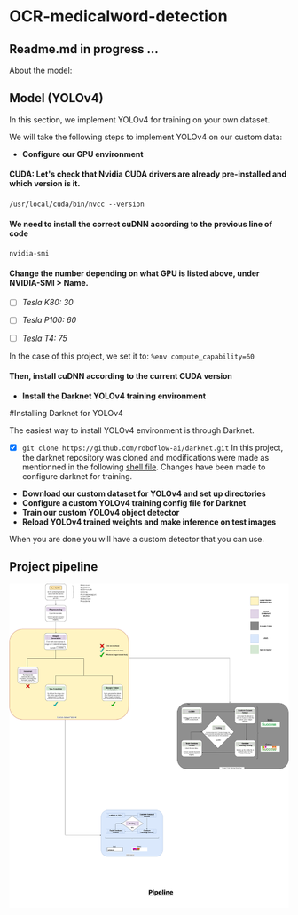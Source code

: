 # OCR-medicalword-detection
## Readme.md in progress ...




About the model:
## Model (YOLOv4)

In this section, we implement YOLOv4 for training on your own dataset.

We will take the following steps to implement YOLOv4 on our custom data:

 - **Configure our GPU environment**

#### CUDA: Let's check that Nvidia CUDA drivers are already pre-installed and which version is it.

`/usr/local/cuda/bin/nvcc --version`

#### We need to install the correct cuDNN according to the previous line of code

`nvidia-smi`

#### Change the number depending on what GPU is listed above, under NVIDIA-SMI > Name.

- [ ] *Tesla K80: 30*
- [ ] *Tesla P100: 60*
- [ ] *Tesla T4: 75*


In the case of this project, we set it to: `%env compute_capability=60`

#### Then, install cuDNN according to the current CUDA version


 - **Install the Darknet YOLOv4 training environment**

#Installing Darknet for YOLOv4 

The easiest way to install YOLOv4 environment is through Darknet. 
- [x] `git clone https://github.com/roboflow-ai/darknet.git`
In this project, the darknet repository was cloned and modifications were made as mentionned in the following [shell file](https://github.com/IsmaelMekene/OCR-medicalword-detection/blob/main/model/darknet_for_YOLOv4.sh). Changes have been made to configure darknet for training.




 - **Download our custom dataset for YOLOv4 and set up directories**
 - **Configure a custom YOLOv4 training config file for Darknet**
 - **Train our custom YOLOv4 object detector**
 - **Reload YOLOv4 trained weights and make inference on test images**

When you are done you will have a custom detector that you can use. 



## Project pipeline
 

<p align="center">
  <img src="https://github.com/IsmaelMekene/OCR-medicalword-detection/blob/main/pipeline/tingy.png"/>
</p>


